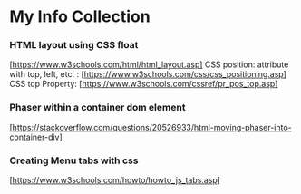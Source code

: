 # My Info Collection


### HTML layout using CSS float

[https://www.w3schools.com/html/html_layout.asp]
CSS position: attribute with top, left, etc. : [https://www.w3schools.com/css/css_positioning.asp]
CSS top Property: [https://www.w3schools.com/cssref/pr_pos_top.asp]

### Phaser within a container dom element

[https://stackoverflow.com/questions/20526933/html-moving-phaser-into-container-div]

### Creating Menu tabs with css

[https://www.w3schools.com/howto/howto_js_tabs.asp]